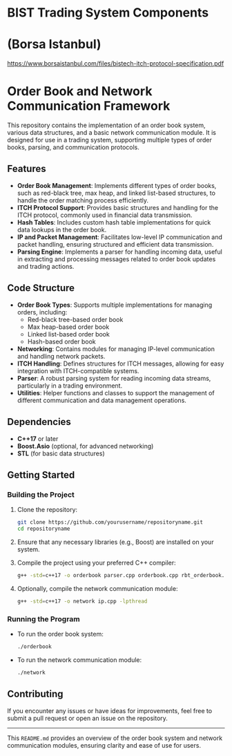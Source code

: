 # BIST Trading System Components
# (Borsa Istanbul)
https://www.borsaistanbul.com/files/bistech-itch-protocol-specification.pdf

# Order Book and Network Communication Framework

This repository contains the implementation of an order book system, various data structures, and a basic network communication module. It is designed for use in a trading system, supporting multiple types of order books, parsing, and communication protocols.

## Features

- **Order Book Management**: Implements different types of order books, such as red-black tree, max heap, and linked list-based structures, to handle the order matching process efficiently.
- **ITCH Protocol Support**: Provides basic structures and handling for the ITCH protocol, commonly used in financial data transmission.
- **Hash Tables**: Includes custom hash table implementations for quick data lookups in the order book.
- **IP and Packet Management**: Facilitates low-level IP communication and packet handling, ensuring structured and efficient data transmission.
- **Parsing Engine**: Implements a parser for handling incoming data, useful in extracting and processing messages related to order book updates and trading actions.

## Code Structure

- **Order Book Types**: Supports multiple implementations for managing orders, including:
  - Red-black tree-based order book
  - Max heap-based order book
  - Linked list-based order book
  - Hash-based order book
- **Networking**: Contains modules for managing IP-level communication and handling network packets.
- **ITCH Handling**: Defines structures for ITCH messages, allowing for easy integration with ITCH-compatible systems.
- **Parser**: A robust parsing system for reading incoming data streams, particularly in a trading environment.
- **Utilities**: Helper functions and classes to support the management of different communication and data management operations.

## Dependencies

- **C++17** or later
- **Boost.Asio** (optional, for advanced networking)
- **STL** (for basic data structures)

## Getting Started

### Building the Project

1. Clone the repository:
    ```bash
    git clone https://github.com/yourusername/repositoryname.git
    cd repositoryname
    ```

2. Ensure that any necessary libraries (e.g., Boost) are installed on your system.

3. Compile the project using your preferred C++ compiler:
    ```bash
    g++ -std=c++17 -o orderbook parser.cpp orderbook.cpp rbt_orderbook.h mheap_orderbook.h ll_orderbook.h hash_orderbook.h -lpthread
    ```

4. Optionally, compile the network communication module:
    ```bash
    g++ -std=c++17 -o network ip.cpp -lpthread
    ```

### Running the Program

- To run the order book system:
    ```bash
    ./orderbook
    ```

- To run the network communication module:
    ```bash
    ./network
    ```

## Contributing

If you encounter any issues or have ideas for improvements, feel free to submit a pull request or open an issue on the repository.

---

This `README.md` provides an overview of the order book system and network communication modules, ensuring clarity and ease of use for users.
